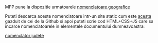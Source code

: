 MFP pune la dispozitie urmatoarele [nomenclatoare geografice](https://mfinante.gov.ro/nomenclatoare-geografice-mfp)

Puteti descarca aceste nomenclatoare intr-un site static cum este [acesta](https://github.com/stefanache/MFP-ANAF-RO/) gazduit de cei de la Github si 
apoi puteti scrie cod HTML+CSS+JS care sa incarce nomenclatoarele in elementele documentului dumneavoastra:

[nomenclator judete](https://stefanache.github.io/MFP-ANAF-RO/js_scripts/mfp/nomenclatoare_geografice/nomJudete.html)

